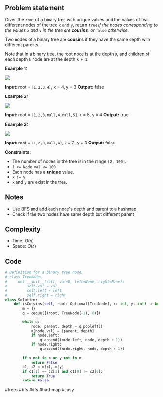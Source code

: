 ## Problem statement

Given the `root` of a binary tree with unique values and the values of two different nodes of the tree `x` and `y`, return `true` _if the nodes corresponding to the values_ `x` _and_ `y` _in the tree are **cousins**, or_ `false` _otherwise._

Two nodes of a binary tree are **cousins** if they have the same depth with different parents.

Note that in a binary tree, the root node is at the depth `0`, and children of each depth `k` node are at the depth `k + 1`.

**Example 1:**

![](https://assets.leetcode.com/uploads/2019/02/12/q1248-01.png)

**Input:** root = `[1,2,3,4]`, x = 4, y = 3
**Output:** false

**Example 2:**

![](https://assets.leetcode.com/uploads/2019/02/12/q1248-02.png)

**Input:** root = `[1,2,3,null,4,null,5]`, x = 5, y = 4
**Output:** true

**Example 3:**

![](https://assets.leetcode.com/uploads/2019/02/13/q1248-03.png)

**Input:** root = `[1,2,3,null,4]`, x = 2, y = 3
**Output:** false

**Constraints:**

- The number of nodes in the tree is in the range `[2, 100]`.
- `1 <= Node.val <= 100`
- Each node has a **unique** value.
- `x != y`
- `x` and `y` are exist in the tree.
## Notes

- Use BFS and add each node's depth and parent to a hashmap
- Check if the two nodes have same depth but different parent
## Complexity

- Time: $O(n)$
- Space: $O(n)$
## Code

```python
# Definition for a binary tree node.
# class TreeNode:
#     def __init__(self, val=0, left=None, right=None):
#         self.val = val
#         self.left = left
#         self.right = right
class Solution:
    def isCousins(self, root: Optional[TreeNode], x: int, y: int) -> bool:
        m = {}
        q = deque([(root, TreeNode(-1), 0)])

        while q:
            node, parent, depth = q.popleft()
            m[node.val] = [parent, depth]
            if node.left:
                q.append((node.left, node, depth + 1))
            if node.right:
                q.append((node.right, node, depth + 1))
        
        if x not in m or y not in m:
            return False
        c1, c2 = m[x], m[y]
        if c1[1] == c2[1] and c1[0] != c2[0]:
            return True
        return False
```

#trees 
#bfs 
#dfs 
#hashmap 
#easy